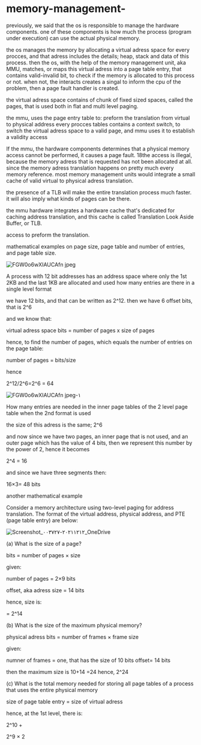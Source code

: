 # memory-management-

previously, we said that the os is responsible to manage the hardware components. 
one of these components is how much the process (program under execution) can use the actual 
physical memory. 

the os manages the memory by allocating a virtual adress space for every procces, and that adress includes the details; heap, stack and data of this process.
then the os, with the help of the memory management unit, aka MMU, matches, or maps this virtual adress into a page table entry, that contains valid-invalid bit, to check if the memory is allocated to this process or not. when not, the interacts creates a singal to inform the cpu of the problem, then a page fault handler is created. 

the virtual adress space contains of chunk of fixed sized spaces, called the pages, that is used both in flat and multi level paging. 

the mmu, uses the page entry table to:
preform the translation from virtual to physical address 
 every procces tables contains a context switch, to switch the virtual adress space to a valid page, and mmu uses it to establish a validity access
 
 
 If the mmu, the hardware components determines that a physical memory access cannot be performed, it causes a page fault.
18the access is illegal, because the memory adress that is requested has not been allocated at all. since the memory adress translation happens on pretty much every memory reference. most memory management units would integrate a small cache of valid virtual to physical adress translation. 


the presence of a TLB will make the entire translation process much faster. it will also imply what kinds of pages can be there. 
 
 
 
 the mmu hardware integrates a hardware cache that's dedicated for caching address translation, and this cache is called Translation Look Aside Buffer, or TLB.
 
access to preform the translation. 



mathematical examples on page size, page table and number of entries, and page table size. 




![FGW0o6wXIAUCAfn jpeg](https://user-images.githubusercontent.com/63984422/145692077-816beb22-dcde-4e9d-b79e-410ea95a86b4.jpg)


 A process with 12 bit addresses has an address space where only the 1st 2KB and the last 1KB are allocated and used how many entries are there in a single level format
 
 
 we have 12 bits, and that can be written as 2^12. 
 then we have 6 offset bits, that is 2^6
 
and we know that:

virtual adress space bits = number of pages x size of pages 

hence, to find the number of pages, which equals the number of entries on the page table:


number of pages = bits/size

hence 

2^12/2^6=2^6
= 64
 
 
 
 
 
 
 
 
 
 
 
 ![FGW0o6wXIAUCAfn jpeg-١](https://user-images.githubusercontent.com/63984422/145692087-e09d6a8b-3dab-49e1-9b7c-864e78cfdbf1.jpg)

 
 
  How many entries are needed in the inner page tables of the 2 level page table when the 2nd format is used
  
  
  the size of this adress is the same; 2^6
  
  and now since we have two pages, an inner page that is not used, and an outer page which has the value of 4 bits,  then we represent this number by the power of 2, hence it becomes 
  
  2^4 = 16
   
   
   and since we have three segments then:
   
   16×3= 48 bits
  
  
  
  
  
  
  
  another mathematical example
  
  
  Consider a memory architecture using two-level paging for address translation. 
The format of the virtual address, physical address, and PTE (page table entry) 
are below: 

![Screenshot_٢٠٢١١٢١٢-٠٠٣٧٢٧_OneDrive](https://user-images.githubusercontent.com/63984422/145692466-60184f51-73e3-4774-8cc9-1e32ab9dbac6.jpg)





(a) What is the size of a page?



bits = number of pages × size 

given: 


number of pages = 2×9 bits 

offset, aka adress size = 14 bits 

hence, size is:

= 2^14



(b) What is the size of the maximum physical memory?

physical adress bits = number of frames × frame size 


given: 

numner of frames = one, that has the size of 10 bits 
offset= 14 bits 

then the maximum size is 10+14 =24
hence, 2^24








(c) What is the total memory needed for storing all page tables of a process that 
uses the entire physical memory

size of page table entry = size of virtual adress 

hence, at the 1st level, there is: 

2^10 + 

2^9 × 2 

  
 
